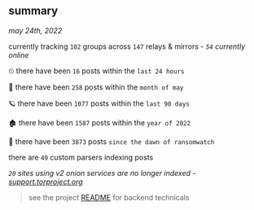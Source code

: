 
## summary
_may 24th, 2022_

currently tracking `102` groups across `147` relays & mirrors - _`54` currently online_

⏲ there have been `16` posts within the `last 24 hours`

🦈 there have been `258` posts within the `month of may`

🪐 there have been `1077` posts within the `last 90 days`

🏚 there have been `1587` posts within the `year of 2022`

🦕 there have been `3873` posts `since the dawn of ransomwatch`

there are `49` custom parsers indexing posts

_`20` sites using v2 onion services are no longer indexed - [support.torproject.org](https://support.torproject.org/onionservices/v2-deprecation/)_

> see the project [README](https://github.com/joshhighet/ransomwatch#ransomwatch--) for backend technicals
